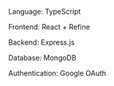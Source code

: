 Language: TypeScript

Frontend: React + Refine

Backend: Express.js

Database: MongoDB

Authentication: Google OAuth

